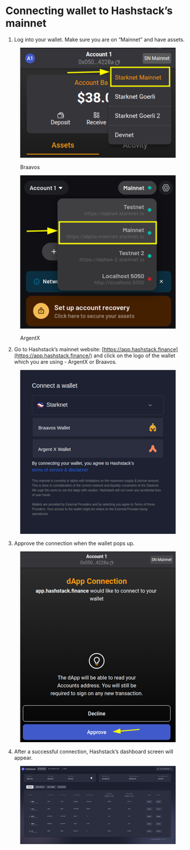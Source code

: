 # Connecting wallet to Hashstack’s mainnet

1. Log into your wallet. Make sure you are on “Mainnet” and have assets.

<figure><img src="../.gitbook/assets/image (31).png" alt=""><figcaption><p>Braavos</p></figcaption></figure>

<figure><img src="../.gitbook/assets/image (61).png" alt=""><figcaption><p>ArgentX</p></figcaption></figure>



2. Go to Hashstack’s mainnet website: [https://app.hashstack.finance](https://app.hashstack.finance/) and click on the logo of the wallet which you are using - ArgentX or Braavos.

<figure><img src="../.gitbook/assets/image (36).png" alt=""><figcaption></figcaption></figure>



3. Approve the connection when the wallet pops up.

<figure><img src="../.gitbook/assets/image (47).png" alt=""><figcaption></figcaption></figure>



4. After a successful connection, Hashstack’s dashboard screen will appear.

<figure><img src="../.gitbook/assets/image (7).png" alt=""><figcaption></figcaption></figure>
